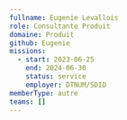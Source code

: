 ```yaml
---
fullname: Eugenie Levallois
role: Consultante Produit
domaine: Produit
github: Eugenie
missions:
  - start: 2023-06-25
    end: 2024-06-30
    status: service
    employer: DTNUM/SDID
memberType: autre
teams: []
---
```

